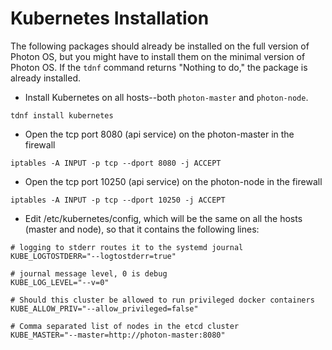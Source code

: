 # Kubernetes Installation

The following packages should already be installed on the full version of Photon OS, but you might have to install them on the minimal version of Photon OS. If the `tdnf` command returns "Nothing to do," the package is already installed.

* Install Kubernetes on all hosts--both `photon-master` and `photon-node`.

```text
tdnf install kubernetes
```

* Open the tcp port 8080 \(api service\) on the photon-master in the firewall

```text
iptables -A INPUT -p tcp --dport 8080 -j ACCEPT
```

* Open the tcp port 10250 \(api service\) on the photon-node in the firewall

```text
iptables -A INPUT -p tcp --dport 10250 -j ACCEPT
```

* Edit /etc/kubernetes/config, which will be the same on all the hosts \(master and node\), so that it contains the following lines:

```text
# logging to stderr routes it to the systemd journal
KUBE_LOGTOSTDERR="--logtostderr=true"

# journal message level, 0 is debug
KUBE_LOG_LEVEL="--v=0"

# Should this cluster be allowed to run privileged docker containers
KUBE_ALLOW_PRIV="--allow_privileged=false"

# Comma separated list of nodes in the etcd cluster
KUBE_MASTER="--master=http://photon-master:8080"

```

